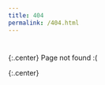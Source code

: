```yaml
---
title: 404
permalink: /404.html
---
```

# <i class="fas fa-infinity"></i>

{:.center}
Page not found :(

{:.center}
